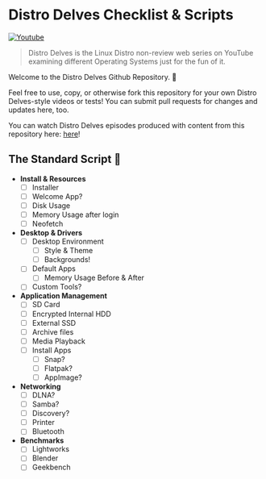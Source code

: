 # Distro Delves Checklist & Scripts

[![Youtube](https://img.shields.io/badge/Egee-Youtube-e62117.svg)](https://www.youtube.com/c/Egeeirl)

> Distro Delves is the Linux Distro non-review web series on YouTube examining different Operating Systems just for the fun of it.

Welcome to the Distro Delves Github Repository. 👋

Feel free to use, copy, or otherwise fork this repository for your own Distro Delves-style videos or tests! You can submit pull requests for changes and updates here, too.

You can watch Distro Delves episodes produced with content from this repository here: [here](https://www.youtube.com/playlist?list=PLTGHiAlif1EhJg9ALaTYWgxubCVAJJGlm)!

## The Standard Script 📜

- **Install & Resources**
  - [ ] Installer
  - [ ] Welcome App?
  - [ ] Disk Usage
  - [ ] Memory Usage after login
  - [ ] Neofetch
- **Desktop & Drivers**
  - [ ] Desktop Environment
    - [ ] Style & Theme
    - [ ] Backgrounds!
  - [ ] Default Apps
    - [ ] Memory Usage Before & After
  - [ ] Custom Tools?
- **Application Management**
  - [ ] SD Card
  - [ ] Encrypted Internal HDD
  - [ ] External SSD
  - [ ] Archive files
  - [ ] Media Playback
  - [ ] Install Apps
    - [ ] Snap?
    - [ ] Flatpak?
    - [ ] AppImage?
- **Networking**
  - [ ] DLNA?
  - [ ] Samba?
  - [ ] Discovery?
  - [ ] Printer
  - [ ] Bluetooth
- **Benchmarks**
  - [ ] Lightworks
  - [ ] Blender
  - [ ] Geekbench
